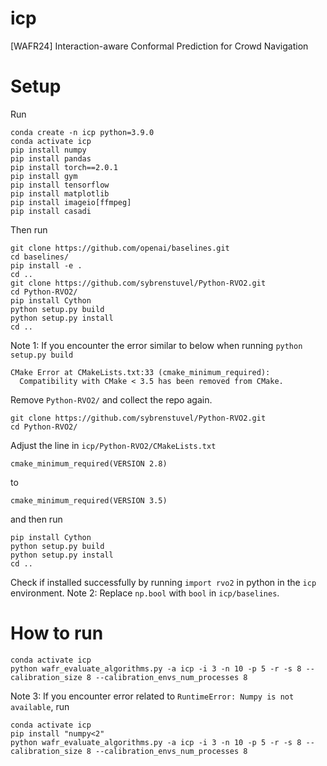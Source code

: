 # icp
[WAFR24] Interaction-aware Conformal Prediction for Crowd Navigation

# Setup
Run
```
conda create -n icp python=3.9.0
conda activate icp
pip install numpy
pip install pandas
pip install torch==2.0.1
pip install gym
pip install tensorflow
pip install matplotlib
pip install imageio[ffmpeg]
pip install casadi
```

Then run
```
git clone https://github.com/openai/baselines.git
cd baselines/
pip install -e .
cd ..
git clone https://github.com/sybrenstuvel/Python-RVO2.git
cd Python-RVO2/
pip install Cython
python setup.py build
python setup.py install
cd ..
```

Note 1: If you encounter the error similar to below when running `python setup.py build`
```
CMake Error at CMakeLists.txt:33 (cmake_minimum_required):
  Compatibility with CMake < 3.5 has been removed from CMake.
```
Remove `Python-RVO2/` and collect the repo again.
```
git clone https://github.com/sybrenstuvel/Python-RVO2.git
cd Python-RVO2/
```
Adjust the line in `icp/Python-RVO2/CMakeLists.txt`
```
cmake_minimum_required(VERSION 2.8)
```
to
```
cmake_minimum_required(VERSION 3.5)
```
and then run
```
pip install Cython
python setup.py build
python setup.py install
cd ..
```
Check if installed successfully by running `import rvo2` in python in the `icp` environment.
Note 2: Replace `np.bool` with `bool` in `icp/baselines`.


# How to run
```
conda activate icp
python wafr_evaluate_algorithms.py -a icp -i 3 -n 10 -p 5 -r -s 8 --calibration_size 8 --calibration_envs_num_processes 8
```

Note 3: If you encounter error related to `RuntimeError: Numpy is not available`, run
```
conda activate icp
pip install "numpy<2"
python wafr_evaluate_algorithms.py -a icp -i 3 -n 10 -p 5 -r -s 8 --calibration_size 8 --calibration_envs_num_processes 8
```



